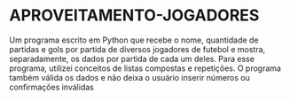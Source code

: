 # APROVEITAMENTO-JOGADORES
Um programa escrito em Python que recebe o nome, quantidade de partidas e gols por partida de diversos jogadores de futebol e mostra, separadamente, os dados por partida de cada um deles.  Para esse programa, utilizei conceitos de listas compostas e repetições. O programa também válida os dados e não deixa o usuário inserir números ou confirmações inválidas
